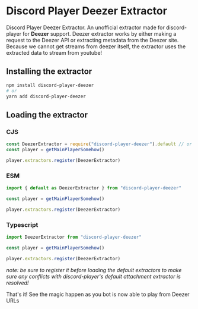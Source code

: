 # Discord Player Deezer Extractor

Discord Player Deezer Extractor. An unofficial extractor made for discord-player for **Deezer** support. Deezer extractor works by either making a request to the Deezer API or extracting metadata from the Deezer site. Because we cannot get streams from deezer itself, the extractor uses the extracted data to stream from youtube!

## Installing the extractor

```bash
npm install discord-player-deezer
# or
yarn add discord-player-deezer
```

## Loading the extractor

### CJS
```js
const DeezerExtractor = require("discord-player-deezer").default // or const { default: DeezerExtractor } = require("discord-player-deezer")
const player = getMainPlayerSomehow()

player.extractors.register(DeezerExtractor)
```

### ESM
```js
import { default as DeezerExtractor } from "discord-player-deezer"

const player = getMainPlayerSomehow()

player.extractors.register(DeezerExtractor)
```

### Typescript
```ts
import DeezerExtractor from "discord-player-deezer"

const player = getMainPlayerSomehow()

player.extractors.register(DeezerExtractor)
```

*note: be sure to register it before loading the default extractors to make sure any conflicts with discord-player's default attachment extractor is resolved!*

That's it! See the magic happen as you bot is now able to play from Deezer URLs